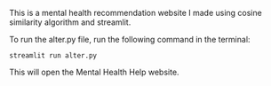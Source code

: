 This  is a mental health recommendation website I made using cosine similarity algorithm and streamlit.

To run the alter.py file, run the following command in the terminal:

```
streamlit run alter.py
```

This will open the Mental Health Help website.
